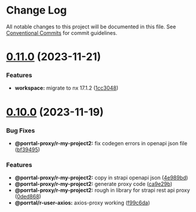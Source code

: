 # Change Log

All notable changes to this project will be documented in this file.
See [Conventional Commits](https://conventionalcommits.org) for commit guidelines.

# [0.11.0](https://github.com/comcast-porrtal/porrtal/compare/v0.10.0...v0.11.0) (2023-11-21)


### Features

* **workspace:** migrate to nx 17.1.2 ([1cc3048](https://github.com/comcast-porrtal/porrtal/commit/1cc3048b60a9eb41bb1512fc4f448ee6feb85dff))





# [0.10.0](https://github.com/comcast-porrtal/porrtal/compare/v0.9.6...v0.10.0) (2023-11-19)

### Bug Fixes

- **@porrtal-proxy/r-my-project2:** fix codegen errors in openapi json file ([bf39495](https://github.com/comcast-porrtal/porrtal/commit/bf39495908fc98337055fae7bae905f81dc6d781))

### Features

- **@porrtal-proxy/r-my-project2:** copy in strapi openapi json ([4e989bd](https://github.com/comcast-porrtal/porrtal/commit/4e989bdec01cdf29b7535f97093c3235efdf7499))
- **@porrtal-proxy/r-my-project2:** generate proxy code ([ca9e29b](https://github.com/comcast-porrtal/porrtal/commit/ca9e29b39b8c0d83975cc7db9706a5518cd5060d))
- **@porrtal-proxy/r-my-project2:** rough in library for strapi rest api proxy ([0ded868](https://github.com/comcast-porrtal/porrtal/commit/0ded868a333634342e365378d276bd682c88462b))
- **@porrtal/r-user-axios:** axios-proxy working ([f99c6da](https://github.com/comcast-porrtal/porrtal/commit/f99c6da75beca89b0e6cd393699b27802fc48013))
